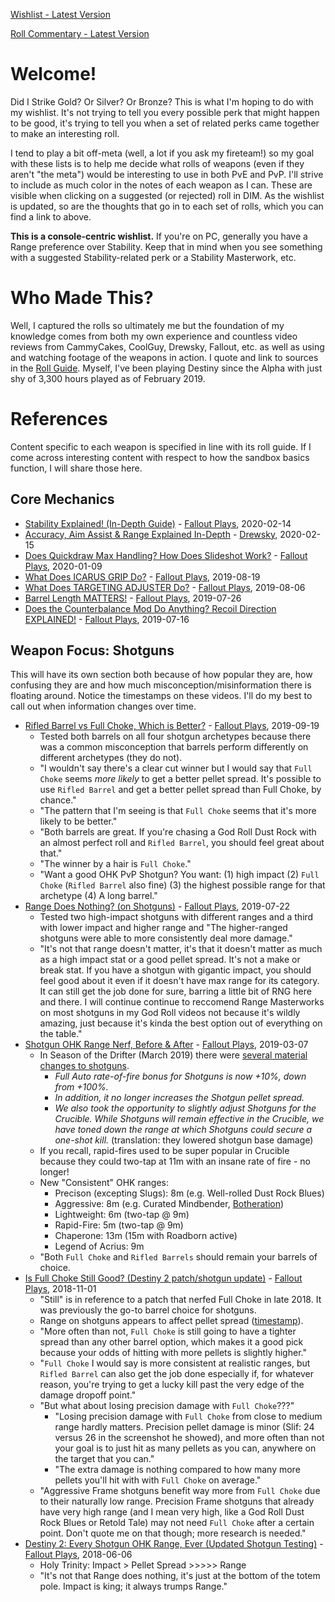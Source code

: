 
[Wishlist - Latest Version](https://raw.githubusercontent.com/rslifka/wishlist/master/wishlist.txt)

[Roll Commentary - Latest Version](https://github.com/rslifka/wishlist/blob/master/thought_process.md)

# Welcome!
Did I Strike Gold? Or Silver? Or Bronze? This is what I'm hoping to do with my wishlist. It's not trying to tell you every possible perk that might happen to be good, it's trying to tell you when a set of related perks came together to make an interesting roll.

I tend to play a bit off-meta (well, a lot if you ask my fireteam!) so my goal with these lists is to help me decide what rolls of weapons (even if they aren't "the meta") would be interesting to use in both PvE and PvP. I'll strive to include as much color in the notes of each weapon as I can. These are visible when clicking on a suggested (or rejected) roll in DIM. As the wishlist is updated, so are the thoughts that go in to each set of rolls, which you can find a link to above.

**This is a console-centric wishlist.** If you're on PC, generally you have a Range preference over Stability. Keep that in mind when you see something with a suggested Stability-related perk or a Stability Masterwork, etc.

# Who Made This?
Well, I captured the rolls so ultimately me but the foundation of my knowledge comes from both my own experience and countless video reviews from CammyCakes, CoolGuy, Drewsky, Fallout, etc. as well as using and watching footage of the weapons in action. I quote and link to sources in the [Roll Guide](https://github.com/rslifka/wishlist/blob/master/thought_process.md). Myself, I've been playing Destiny since the Alpha with just shy of 3,300 hours played as of February 2019.

# References

Content specific to each weapon is specified in line with its roll guide. If I come across interesting content with respect to how the sandbox basics function, I will share those here.

## Core Mechanics
* [Stability Explained! (In-Depth Guide)](https://www.youtube.com/watch?v=a7BUhYnhGz0) - [Fallout Plays](https://www.youtube.com/channel/UCMlqYSFcNTrxDQO_T9GCsjg), 2020-02-14
* [Accuracy, Aim Assist & Range Explained In-Depth](https://www.youtube.com/watch?v=qrJv7mj7Ab4) - [Drewsky](https://www.youtube.com/channel/UCJ5xzA0BTJjxEk4h0Q1IoLg), 2020-02-15
* [Does Quickdraw Max Handling? How Does Slideshot Work?](https://www.youtube.com/watch?v=SE_RXbc7RZ4) - [Fallout Plays](https://www.youtube.com/channel/UCMlqYSFcNTrxDQO_T9GCsjg), 2020-01-09
* [What Does ICARUS GRIP Do?](https://www.youtube.com/watch?v=odxL4uN4jp4) -  [Fallout Plays](https://www.youtube.com/channel/UCMlqYSFcNTrxDQO_T9GCsjg), 2019-08-19
* [What Does TARGETING ADJUSTER Do?](https://www.youtube.com/watch?v=kCzVK0am6sM) - [Fallout Plays](https://www.youtube.com/channel/UCMlqYSFcNTrxDQO_T9GCsjg), 2019-08-06
* [Barrel Length MATTERS!](https://www.youtube.com/watch?v=Ef-I7zPirRU) - [Fallout Plays](https://www.youtube.com/channel/UCMlqYSFcNTrxDQO_T9GCsjg), 2019-07-26
* [Does the Counterbalance Mod Do Anything? Recoil Direction EXPLAINED!](https://www.youtube.com/watch?v=xts9utLbYiQ) - [Fallout Plays](https://www.youtube.com/channel/UCMlqYSFcNTrxDQO_T9GCsjg), 2019-07-16

## Weapon Focus: Shotguns
This will have its own section both because of how popular they are, how confusing they are and how much misconception/misinformation there is floating around. Notice the timestamps on these videos. I'll do my best to call out when information changes over time.

  * [Rifled Barrel vs Full Choke, Which is Better?](https://www.youtube.com/watch?v=NbH45R4LBYY) - [Fallout Plays](https://www.youtube.com/channel/UCMlqYSFcNTrxDQO_T9GCsjg), 2019-09-19
    * Tested both barrels on all four shotgun archetypes because there was a common misconception that barrels perform differently on different archetypes (they do not).
    * "I wouldn't say there's a clear cut winner but I would say that `Full Choke` seems *more likely* to get a better pellet spread. It's possible to use `Rifled Barrel` and get a better pellet spread than Full Choke, by chance."
    * "The pattern that I'm seeing is that `Full Choke` seems that it's more likely to be better."
    * "Both barrels are great. If you're chasing a God Roll Dust Rock with an almost perfect roll and `Rifled Barrel`, you should feel great about that."
    * "The winner by a hair is `Full Choke`."
    * "Want a good OHK PvP Shotgun? You want: (1) high impact (2) `Full Choke` (`Rifled Barrel` also fine) (3) the highest possible range for that archetype (4) A long barrel."
  * [Range Does Nothing? (on Shotguns)](https://www.youtube.com/watch?v=AmONoAaw95I) - [Fallout Plays](https://www.youtube.com/channel/UCMlqYSFcNTrxDQO_T9GCsjg), 2019-07-22
    * Tested two high-impact shotguns with different ranges and a third with lower impact and higher range and "The higher-ranged shotguns were able to more consistently deal more damage."
    * "It's not that range doesn't matter, it's that it doesn't matter as much as a high impact stat or a good pellet spread. It's not a make or break stat. If you have a shotgun with gigantic impact, you should feel good about it even if it doesn't have max range for its category. It can still get the job done for sure, barring a little bit of RNG here and there. I will continue continue to reccomend Range Masterworks on most shotguns in my God Roll videos not because it's wildly amazing, just because it's kinda the best option out of everything on the table."
  * [Shotgun OHK Range Nerf, Before & After](https://www.youtube.com/watch?v=GygQj90cTRY) - [Fallout Plays](https://www.youtube.com/channel/UCMlqYSFcNTrxDQO_T9GCsjg), 2019-03-07
    * In Season of the Drifter (March 2019) there were [several material changes to shotguns](https://www.bungie.net/en/News/Article/47638).
      * *Full Auto rate-of-fire bonus for Shotguns is now +10%, down from +100%.*
      * *In addition, it no longer increases the Shotgun pellet spread.*
      * *We also took the opportunity to slightly adjust Shotguns for the Crucible. While Shotguns will remain effective in the Crucible, we have toned down the range at which Shotguns could secure a one-shot kill.* (translation: they lowered shotgun base damage)
    * If you recall, rapid-fires used to be super popular in Crucible because they could two-tap at 11m with an insane rate of fire - no longer!
    * New "Consistent" OHK ranges:
      * Precison (excepting Slugs): 8m (e.g. Well-rolled Dust Rock Blues)
      * Aggressive: 8m (e.g. Curated Mindbender, [Botheration](https://www.light.gg/db/items/1457394910/botheration-mk28/))
      * Lightweight: 6m (two-tap @ 9m)
      * Rapid-Fire: 5m (two-tap @ 9m)
      * Chaperone: 13m (15m with Roadborn active)
      * Legend of Acrius: 9m
    * "Both `Full Choke` and `Rifled Barrels` should remain your barrels of choice.
  * [Is Full Choke Still Good? (Destiny 2 patch/shotgun update)](https://www.youtube.com/watch?v=SkpKCspRBG4) - [Fallout Plays](https://www.youtube.com/channel/UCMlqYSFcNTrxDQO_T9GCsjg), 2018-11-01
    * "Still" is in reference to a patch that nerfed Full Choke in late 2018. It was previously the go-to barrel choice for shotguns.
    * Range on shotguns appears to affect pellet spread ([timestamp](https://youtu.be/SkpKCspRBG4?t=247)).
    * "More often than not, `Full Choke` is still going to have a tighter spread than any other barrel option, which makes it a good pick because your odds of hitting with more pellets is slightly higher."
    * "`Full Choke` I would say is more consistent at realistic ranges, but `Rifled Barrel` can also get the job done especially if, for whatever reason, you're trying to get a lucky kill past the very edge of the damage dropoff point."
    * "But what about losing precision damage with `Full Choke`???"
      * "Losing precision damage with `Full Choke` from close to medium range hardly matters. Precision pellet damage is minor (Slif: 24 versus 26 in the screenshot he showed), and more often than not your goal is to just hit as many pellets as you can, anywhere on the target that you can."
      * "The extra damage is nothing compared to how many more pellets you'll hit with with `Full Choke` on average."
    * "Aggressive Frame shotguns benefit way more from `Full Choke` due to their naturally low range. Precision Frame shotguns that already have very high range (and I mean very high, like a God Roll Dust Rock Blues or Retold Tale) may not need `Full Choke` after a certain point. Don't quote me on that though; more research is needed."
  * [Destiny 2: Every Shotgun OHK Range, Ever (Updated Shotgun Testing)](https://www.youtube.com/watch?v=kZBtbrUsXD4) - [Fallout Plays](https://www.youtube.com/channel/UCMlqYSFcNTrxDQO_T9GCsjg), 2018-06-06
    * Holy Trinity: Impact > Pellet Spread >>>>> Range
    * "It's not that Range does nothing, it's just at the bottom of the totem pole. Impact is king; it always trumps Range."